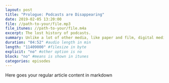 ```yaml
---
layout: post
title: "Prologue: Podcasts are Disappearing"
date: 2019-02-05 13:20:00
file: //path-to-your/file.mp3
file_itunes: //path-to-your/file.m4a
excerpt: The lost history of podcasts.
summary: Unlike a lot of other media, like paper and film, digital media lives on a file on a spinning piece of metal that has magnetic oxide sprayed on it, that's inside of a vacuum inside of another box, and everything about that is utterly ridiculous. -JS
duration: "04:52" #audio length in min
length: "11409000" #filesize in byte
explicit: "no" #other option is no
block: "no" #means is shown in itunes
categories: episodes
---
```

Here goes your regular article content in markdown
